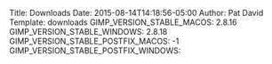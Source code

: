 Title: Downloads
Date: 2015-08-14T14:18:56-05:00
Author: Pat David
Template: downloads
GIMP_VERSION_STABLE_MACOS: 2.8.16
GIMP_VERSION_STABLE_WINDOWS: 2.8.18
GIMP_VERSION_STABLE_POSTFIX_MACOS: -1
GIMP_VERSION_STABLE_POSTFIX_WINDOWS: 
